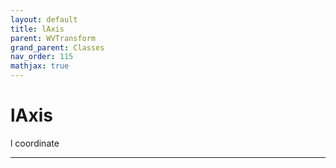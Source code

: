 ```yaml
---
layout: default
title: lAxis
parent: WVTransform
grand_parent: Classes
nav_order: 115
mathjax: true
---
```


#  lAxis

l coordinate


---


